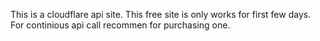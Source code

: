 This is a cloudflare api site. This free site is only works for first few days. For continious api call recommen for purchasing one. 
